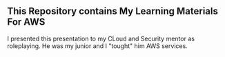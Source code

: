 ## This Repository contains My Learning Materials For AWS

I presented this presentation to my CLoud and Security mentor as roleplaying. He was my junior and I "tought" him AWS services.
